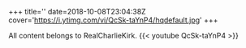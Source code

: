 +++
title=''
date=2018-10-08T23:04:38Z
cover='https://i.ytimg.com/vi/QcSk-taYnP4/hqdefault.jpg'
+++

All content belongs to RealCharlieKirk.
{{< youtube QcSk-taYnP4 >}}

